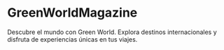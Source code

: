 # GreenWorldMagazine
Descubre el mundo con Green World. Explora destinos internacionales y disfruta de experiencias únicas en tus viajes.
